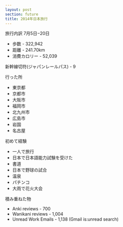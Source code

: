 ```yaml
---
layout: post
section: future
title: 2014年日本旅行
---
```


旅行内訳
7月5日−20日

- 歩数 - 322,942
- 距離 - 241.70km
- 消費カロリー - 52,039

新幹線切符(ジャパンレールパス) - 9

行った所

- 東京都
- 京都市
- 大阪市
- 福岡市
- 北九州市
- 広島市
- 岩国
- 名古屋

初めて経験

- 一人で旅行
- 日本で日本語能力試験を受けた
- 書道
- 日本で野球の試合
- 温泉
- パチンコ
- 大雨で花火大会

積み重ねた物

- Anki reviews - 700
- Wanikani reviews - 1,004
- Unread Work Emails - 1,138 (Gmail is:unread search)
